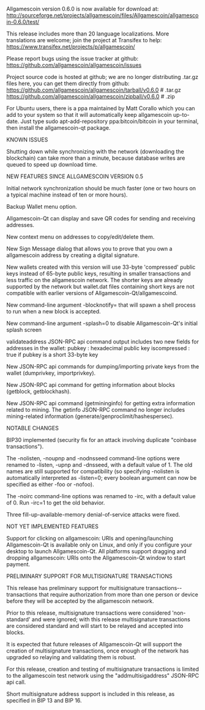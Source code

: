 Allgamescoin version 0.6.0 is now available for download at:
http://sourceforge.net/projects/allgamescoin/files/Allgamescoin/allgamescoin-0.6.0/test/

This release includes more than 20 language localizations.
More translations are welcome; join the
project at Transifex to help:
https://www.transifex.net/projects/p/allgamescoin/

Please report bugs using the issue tracker at github:
https://github.com/allgamescoin/allgamescoin/issues

Project source code is hosted at github; we are no longer
distributing .tar.gz files here, you can get them
directly from github:
https://github.com/allgamescoin/allgamescoin/tarball/v0.6.0  # .tar.gz
https://github.com/allgamescoin/allgamescoin/zipball/v0.6.0  # .zip

For Ubuntu users, there is a ppa maintained by Matt Corallo which
you can add to your system so that it will automatically keep
allgamescoin up-to-date.  Just type
sudo apt-add-repository ppa:bitcoin/bitcoin
in your terminal, then install the allgamescoin-qt package.


KNOWN ISSUES

Shutting down while synchronizing with the network
(downloading the blockchain) can take more than a minute,
because database writes are queued to speed up download
time.


NEW FEATURES SINCE ALLGAMESCOIN VERSION 0.5

Initial network synchronization should be much faster
(one or two hours on a typical machine instead of ten or more
hours).

Backup Wallet menu option.

Allgamescoin-Qt can display and save QR codes for sending
and receiving addresses.

New context menu on addresses to copy/edit/delete them.

New Sign Message dialog that allows you to prove that you
own a allgamescoin address by creating a digital
signature.

New wallets created with this version will
use 33-byte 'compressed' public keys instead of
65-byte public keys, resulting in smaller
transactions and less traffic on the allgamescoin
network. The shorter keys are already supported
by the network but wallet.dat files containing
short keys are not compatible with earlier
versions of Allgamescoin-Qt/allgamescoind.

New command-line argument -blocknotify=<command>
that will spawn a shell process to run <command> 
when a new block is accepted.

New command-line argument -splash=0 to disable
Allgamescoin-Qt's initial splash screen

validateaddress JSON-RPC api command output includes
two new fields for addresses in the wallet:
pubkey : hexadecimal public key
iscompressed : true if pubkey is a short 33-byte key

New JSON-RPC api commands for dumping/importing
private keys from the wallet (dumprivkey, importprivkey).

New JSON-RPC api command for getting information about
blocks (getblock, getblockhash).

New JSON-RPC api command (getmininginfo) for getting
extra information related to mining. The getinfo
JSON-RPC command no longer includes mining-related
information (generate/genproclimit/hashespersec).



NOTABLE CHANGES

BIP30 implemented (security fix for an attack involving
duplicate "coinbase transactions").

The -nolisten, -noupnp and -nodnsseed command-line
options were renamed to -listen, -upnp and -dnsseed,
with a default value of 1. The old names are still
supported for compatibility (so specifying -nolisten
is automatically interpreted as -listen=0; every
boolean argument can now be specified as either
-foo or -nofoo).

The -noirc command-line options was renamed to
-irc, with a default value of 0. Run -irc=1 to
get the old behavior.

Three fill-up-available-memory denial-of-service
attacks were fixed.


NOT YET IMPLEMENTED FEATURES

Support for clicking on allgamescoin: URIs and
opening/launching Allgamescoin-Qt is available only on Linux,
and only if you configure your desktop to launch
Allgamescoin-Qt. All platforms support dragging and dropping
allgamescoin: URIs onto the Allgamescoin-Qt window to start
payment.


PRELIMINARY SUPPORT FOR MULTISIGNATURE TRANSACTIONS

This release has preliminary support for multisignature
transactions-- transactions that require authorization
from more than one person or device before they
will be accepted by the allgamescoin network.

Prior to this release, multisignature transactions
were considered 'non-standard' and were ignored;
with this release multisignature transactions are
considered standard and will start to be relayed
and accepted into blocks.

It is expected that future releases of Allgamescoin-Qt
will support the creation of multisignature transactions,
once enough of the network has upgraded so relaying
and validating them is robust.

For this release, creation and testing of multisignature
transactions is limited to the allgamescoin test network using
the "addmultisigaddress" JSON-RPC api call.

Short multisignature address support is included in this
release, as specified in BIP 13 and BIP 16.
